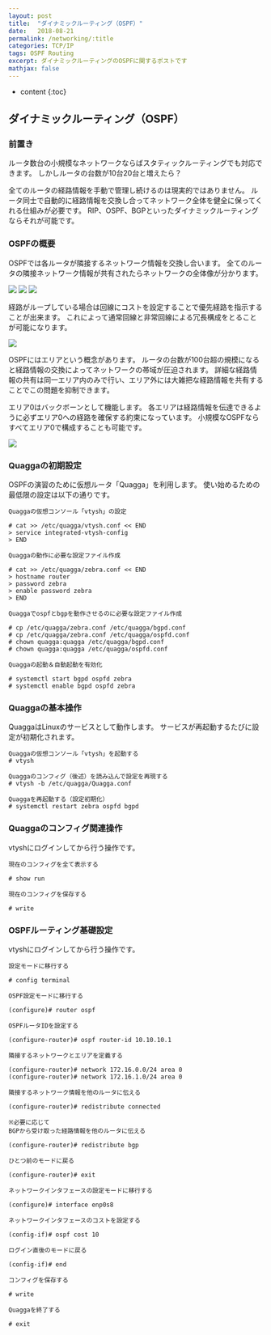 ```yaml
---
layout: post
title:  "ダイナミックルーティング（OSPF）"
date:   2018-08-21
permalink: /networking/:title
categories: TCP/IP
tags: OSPF Routing
excerpt: ダイナミックルーティングのOSPFに関するポストです
mathjax: false
---
```


* content
{:toc}

## ダイナミックルーティング（OSPF）

### 前置き

ルータ数台の小規模なネットワークならばスタティックルーティングでも対応できます。
しかしルータの台数が10台20台と増えたら？

全てのルータの経路情報を手動で管理し続けるのは現実的ではありません。
ルータ同士で自動的に経路情報を交換し合ってネットワーク全体を健全に保ってくれる仕組みが必要です。
RIP、OSPF、BGPといったダイナミックルーティングならそれが可能です。

### OSPFの概要

OSPFでは各ルータが隣接するネットワーク情報を交換し合います。
全てのルータの隣接ネットワーク情報が共有されたらネットワークの全体像が分かります。

![]({{site.baseurl}}/images/network/ospf1.png)
![]({{site.baseurl}}/images/network/ospf2.png)
![]({{site.baseurl}}/images/network/ospf3.png)

経路がループしている場合は回線にコストを設定することで優先経路を指示することが出来ます。
これによって通常回線と非常回線による冗長構成をとることが可能になります。

![]({{site.baseurl}}/images/network/ospf4.png)

OSPFにはエリアという概念があります。
ルータの台数が100台超の規模になると経路情報の交換によってネットワークの帯域が圧迫されます。
詳細な経路情報の共有は同一エリア内のみで行い、エリア外には大雑把な経路情報を共有することでこの問題を抑制できます。

エリア0はバックボーンとして機能します。
各エリアは経路情報を伝達できるように必ずエリア0への経路を確保する約束になっています。
小規模なOSPFならすべてエリア0で構成することも可能です。

![]({{site.baseurl}}/images/network/ospf5.png)

### Quaggaの初期設定

OSPFの演習のために仮想ルータ「Quagga」を利用します。
使い始めるための最低限の設定は以下の通りです。

```
Quaggaの仮想コンソール「vtysh」の設定

# cat >> /etc/quagga/vtysh.conf << END
> service integrated-vtysh-config
> END

Quaggaの動作に必要な設定ファイル作成

# cat >> /etc/quagga/zebra.conf << END
> hostname router
> password zebra
> enable password zebra
> END

Quaggaでospfとbgpを動作させるのに必要な設定ファイル作成

# cp /etc/quagga/zebra.conf /etc/quagga/bgpd.conf
# cp /etc/quagga/zebra.conf /etc/quagga/ospfd.conf
# chown quagga:quagga /etc/quagga/bgpd.conf
# chown quagga:quagga /etc/quagga/ospfd.conf

Quaggaの起動＆自動起動を有効化

# systemctl start bgpd ospfd zebra
# systemctl enable bgpd ospfd zebra
```

### Quaggaの基本操作
QuaggaはLinuxのサービスとして動作します。
サービスが再起動するたびに設定が初期化されます。
```
Quaggaの仮想コンソール「vtysh」を起動する
# vtysh

Quaggaのコンフィグ（後述）を読み込んで設定を再現する
# vtysh -b /etc/quagga/Quagga.conf

Quaggaを再起動する（設定初期化）
# systemctl restart zebra ospfd bgpd
```

### Quaggaのコンフィグ関連操作

vtyshにログインしてから行う操作です。

```
現在のコンフィグを全て表示する

# show run

現在のコンフィグを保存する

# write
```

### OSPFルーティング基礎設定

vtyshにログインしてから行う操作です。

```
設定モードに移行する

# config terminal

OSPF設定モードに移行する

(configure)# router ospf

OSPFルータIDを設定する

(configure-router)# ospf router-id 10.10.10.1

隣接するネットワークとエリアを定義する

(configure-router)# network 172.16.0.0/24 area 0
(configure-router)# network 172.16.1.0/24 area 0

隣接するネットワーク情報を他のルータに伝える

(configure-router)# redistribute connected

※必要に応じて
BGPから受け取った経路情報を他のルータに伝える

(configure-router)# redistribute bgp

ひとつ前のモードに戻る

(configure-router)# exit

ネットワークインタフェースの設定モードに移行する

(configure)# interface enp0s8

ネットワークインタフェースのコストを設定する

(config-if)# ospf cost 10

ログイン直後のモードに戻る

(config-if)# end

コンフィグを保存する

# write

Quaggaを終了する

# exit
```
